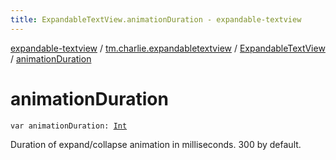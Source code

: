 ```yaml
---
title: ExpandableTextView.animationDuration - expandable-textview
---
```


[expandable-textview](../../index.html) / [tm.charlie.expandabletextview](../index.html) / [ExpandableTextView](index.html) / [animationDuration](.)

# animationDuration

`var animationDuration: `[`Int`](https://kotlinlang.org/api/latest/jvm/stdlib/kotlin/-int/index.html)

Duration of expand/collapse animation in milliseconds. 300 by default.

